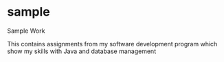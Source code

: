 # sample
Sample Work


This contains assignments from my software development program which show my skills with Java and database management
